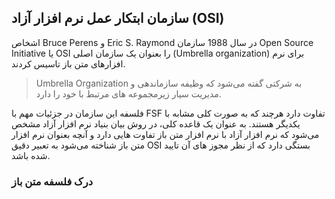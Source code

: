 ﻿
## سازمان ابتکار عمل نرم افزار آزاد (OSI)

اشخاص Bruce Perens و Eric S. Raymond در سال 1988 سازمان Open Source Initiative یا OSI را بعنوان یک سازمان اصلی (Umbrella organization) برای نرم افزارهای متن باز تاسیس کردند.

> Umbrella Organization به شرکتی گفته می‌شود که وظیفه سازماندهی و مدیریت سیار زیرمجموعه های مرتبط با خود را دارد.

فلسفه این سازمان در جزئیات مهم با FSF تفاوت دارد هرچند که به صورت کلی مشابه با یکدیگر هستند. به عنوان یک قاعده کلی، در روش بیان بنیاد نرم افزار آزاد مشخص می‌شود که نرم افزار آزاد با نرم افزار متن باز تفاوت هایی دارد  و آنچه بعنوان نرم افزار متن باز شناخته می‌شود به تعبیر دقیق OSI بستگی دارد که از نظر مجوز های آن تایید شده باشد.

### درک فلسفه متن باز
